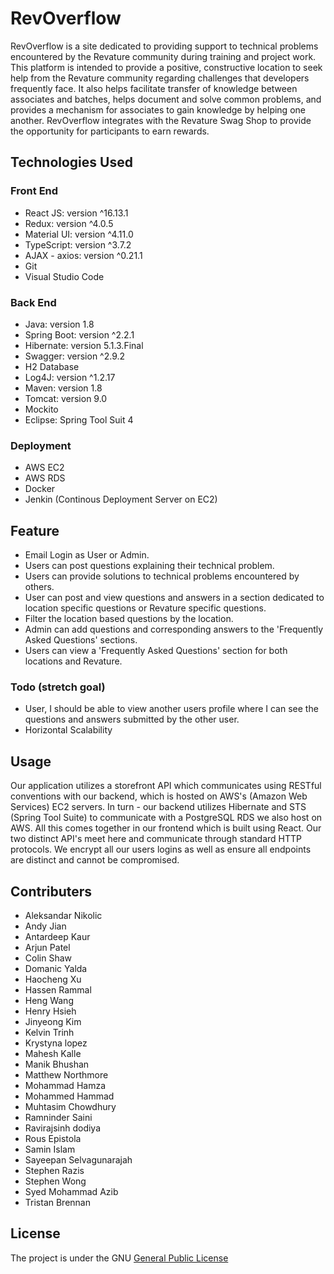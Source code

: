 # RevOverflow

RevOverflow is a site dedicated to providing support to technical problems encountered by the Revature community during training and project work. This platform is intended to provide a positive, constructive location to seek help from the Revature community regarding challenges that developers frequently face. It also helps facilitate transfer of knowledge between associates and batches, helps document and solve common problems, and provides a mechanism for associates to gain knowledge by helping one another. RevOverflow integrates with the Revature Swag Shop to provide the opportunity for participants to earn rewards.

## Technologies Used

### Front End
- React JS: version ^16.13.1
- Redux: version ^4.0.5
- Material UI: version ^4.11.0
- TypeScript: version ^3.7.2
- AJAX - axios: version ^0.21.1
- Git
- Visual Studio Code

### Back End
- Java: version 1.8
- Spring Boot: version ^2.2.1
- Hibernate: version 5.1.3.Final
- Swagger: version ^2.9.2
- H2 Database
- Log4J: version ^1.2.17
- Maven: version 1.8
- Tomcat: version 9.0
- Mockito
- Eclipse: Spring Tool Suit 4

### Deployment
- AWS EC2
- AWS RDS
- Docker
- Jenkin (Continous Deployment Server on EC2)

## Feature

- Email Login as User or Admin.
- Users can post questions explaining their technical problem.
- Users can provide solutions to technical problems encountered by others.
- User can post and view questions and answers in a section dedicated to location specific questions or Revature specific questions.
- Filter the location based questions by the location.
- Admin can add questions and corresponding answers to the 'Frequently Asked Questions' sections.
- Users can view a 'Frequently Asked Questions' section for both locations and Revature.

### Todo (stretch goal)
- User, I should be able to view another users profile where I can see the questions and answers submitted by the other user.
- Horizontal Scalability

## Usage
Our application utilizes a storefront API which communicates using RESTful conventions with our backend, which is hosted on AWS's (Amazon Web Services) EC2 servers. In turn - our backend utilizes Hibernate and STS (Spring Tool Suite) to communicate with a PostgreSQL RDS we also host on AWS.
All this comes together in our frontend which is built using React. Our two distinct API's meet here and communicate through standard HTTP protocols. We encrypt all our users logins as well as ensure all endpoints are distinct and cannot be compromised.

## Contributers
- Aleksandar Nikolic
- Andy Jian
- Antardeep Kaur
- Arjun Patel
- Colin Shaw
- Domanic Yalda
- Haocheng Xu
- Hassen Rammal
- Heng Wang
- Henry Hsieh
- Jinyeong Kim
- Kelvin Trinh
- Krystyna lopez
- Mahesh Kalle
- Manik Bhushan
- Matthew Northmore
- Mohammad Hamza
- Mohammed Hammad
- Muhtasim Chowdhury
- Ramninder Saini
- Ravirajsinh dodiya
- Rous Epistola
- Samin Islam
- Sayeepan Selvagunarajah
- Stephen Razis
- Stephen Wong
- Syed Mohammad Azib
- Tristan Brennan


## License

The project is under the GNU [General Public License](https://github.com/917-Alec-Batson/revoverflow-frontend/blob/master/LICENSE)
